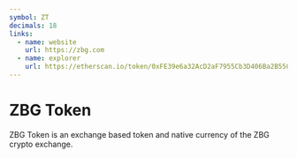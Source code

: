 ```yaml
---
symbol: ZT
decimals: 18
links:
  - name: website
    url: https://zbg.com
  - name: explorer
    url: https://etherscan.io/token/0xFE39e6a32AcD2aF7955Cb3D406Ba2B55C901f247
---
```


# ZBG Token

ZBG Token is an exchange based token and native currency of the ZBG crypto exchange.
